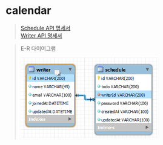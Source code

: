 # calendar

> [Schedule API 명세서](ScheduleAPI.md)<br>
> [Writer API 명세서](WriterAPI.md)<br>
>  
>

> E-R 다이어그램
> 
> ![erdimg1.png](src/main/resources/image/erd/erdImage.png)
> 
> 
